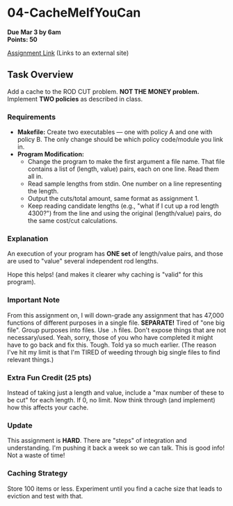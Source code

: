 # 04-CacheMeIfYouCan

**Due Mar 3 by 6am**  
**Points: 50**

[Assignment Link](https://classroom.github.com/a/QuTr2v-9) (Links to an external site)

## Task Overview

Add a cache to the ROD CUT problem. **NOT THE MONEY problem.** Implement **TWO policies** as described in class.

### Requirements

- **Makefile:** Create two executables — one with policy A and one with policy B. The only change should be which policy code/module you link in.
- **Program Modification:**
  - Change the program to make the first argument a file name. That file contains a list of (length, value) pairs, each on one line. Read them all in.
  - Read sample lengths from stdin. One number on a line representing the length.
  - Output the cuts/total amount, same format as assignment 1.
  - Keep reading candidate lengths (e.g., "what if I cut up a rod length 4300?") from the line and using the original (length/value) pairs, do the same cost/cut calculations.

### Explanation

An execution of your program has **ONE set** of length/value pairs, and those are used to "value" several independent rod lengths.

Hope this helps! (and makes it clearer why caching is "valid" for this program).

### Important Note

From this assignment on, I will down-grade any assignment that has 47,000 functions of different purposes in a single file. **SEPARATE!** Tired of "one big file". Group purposes into files. Use `.h` files. Don't expose things that are not necessary/used. <thank you> Yeah, sorry, those of you who have completed it might have to go back and fix this. Tough. Told ya so much earlier. (The reason I've hit my limit is that I'm TIRED of weeding through big single files to find relevant things.)

### Extra Fun Credit (25 pts)

Instead of taking just a length and value, include a "max number of these to be cut" for each length. If 0, no limit. Now think through (and implement) how this affects your cache.

### Update

This assignment is **HARD**. There are "steps" of integration and understanding. I'm pushing it back a week so we can talk. This is good info! Not a waste of time!

### Caching Strategy

Store 100 items or less. Experiment until you find a cache size that leads to eviction and test with that.
